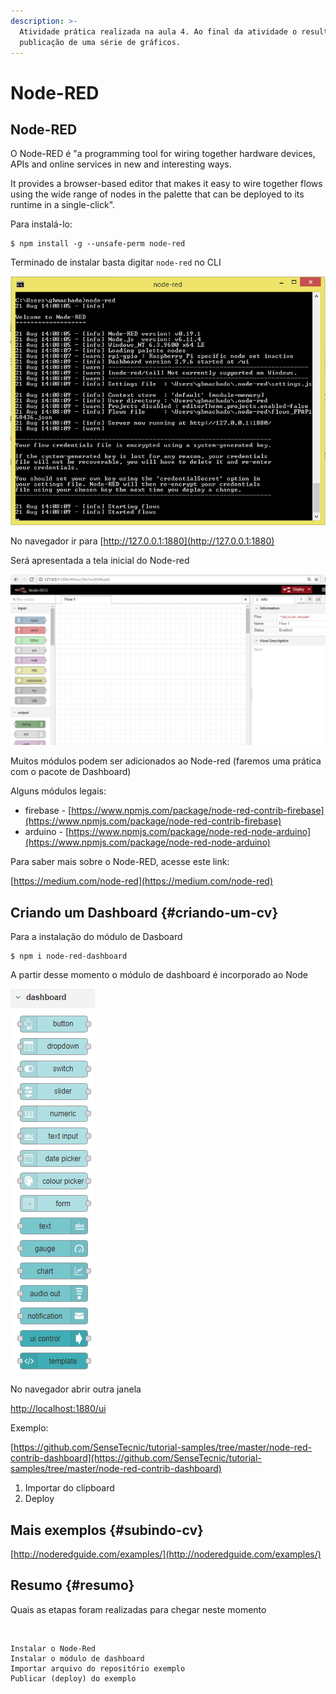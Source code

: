 ```yaml
---
description: >-
  Atividade prática realizada na aula 4. Ao final da atividade o resultado foi a
  publicação de uma série de gráficos.
---
```


# Node-RED

## Node-RED

O Node-RED é "a programming tool for wiring together hardware devices, APIs and online services in new and interesting ways.

It provides a browser-based editor that makes it easy to wire together flows using the wide range of nodes in the palette that can be deployed to its runtime in a single-click".

Para instalá-lo:

```text
$ npm install -g --unsafe-perm node-red
```

Terminado de instalar basta digitar `node-red` no CLI

![Rodando o node-red](.gitbook/assets/image%20%282%29.png)

No navegador ir para [http://127.0.0.1:1880](http://127.0.0.1:1880)

Será apresentada a tela inicial do Node-red

![Tela inicial](.gitbook/assets/image%20%281%29.png)

Muitos módulos podem ser adicionados ao Node-red \(faremos uma prática com o pacote de Dashboard\)

Alguns módulos legais:

* firebase - [https://www.npmjs.com/package/node-red-contrib-firebase](https://www.npmjs.com/package/node-red-contrib-firebase)
* arduino - [https://www.npmjs.com/package/node-red-node-arduino](https://www.npmjs.com/package/node-red-node-arduino)

Para saber mais sobre o Node-RED, acesse este link:

[https://medium.com/node-red](https://medium.com/node-red)

## Criando um Dashboard {#criando-um-cv}

Para a instalação do módulo de Dasboard

```text
$ npm i node-red-dashboard
```

A partir desse momento o módulo de dashboard é incorporado ao Node

![M&#xF3;dulo de Dashboard](.gitbook/assets/image.png)

No navegador abrir outra janela

[http://localhost:1880/ui](http://localhost:1880/ui%20)

Exemplo:

[https://github.com/SenseTecnic/tutorial-samples/tree/master/node-red-contrib-dashboard](https://github.com/SenseTecnic/tutorial-samples/tree/master/node-red-contrib-dashboard)

1. Importar do clipboard
2. Deploy

## Mais exemplos {#subindo-cv}

[http://noderedguide.com/examples/](http://noderedguide.com/examples/) 

## Resumo {#resumo}

Quais as etapas foram realizadas para chegar neste momento

​

```text
Instalar o Node-Red
Instalar o módulo de dashboard
Importar arquivo do repositório exemplo
Publicar (deploy) do exemplo
```

